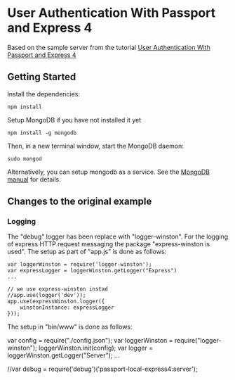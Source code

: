 # User Authentication With Passport and Express 4

Based on the sample server from the tutorial
 [User Authentication With Passport and Express 4](http://mherman.org/blog/2015/01/31/local-authentication-with-passport-and-express-4)

## Getting Started

Install the dependencies:

    npm install

Setup MongoDB if you have not installed it yet

    npm install -g mongodb

Then, in a new terminal window, start the MongoDB daemon:

    sudo mongod

Alternatively, you can setup mongodb as a service. See the [MongoDB manual](http://docs.mongodb.org/manual/)
 for details.

## Changes to the original example

### Logging

The "debug" logger has been replace with "logger-winston". For the logging of express HTTP request messaging the
 package "express-winston is used". The setup as part of "app.js" is done as follows:

    var loggerWinston = require('logger-winston');
    var expressLogger = loggerWinston.getLogger("Express")
    ...

    // we use express-winston instad
    //app.use(logger('dev'));
    app.use(expressWinston.logger({
        winstonInstance: expressLogger
    }));

The setup in "bin/www" is done as follows:

   var config = require("./config.json");
   var loggerWinston = require("logger-winston");
   loggerWinston.init(config);
   var logger = loggerWinston.getLogger("Server");
   ...

   //var debug = require('debug')('passport-local-express4:server');

